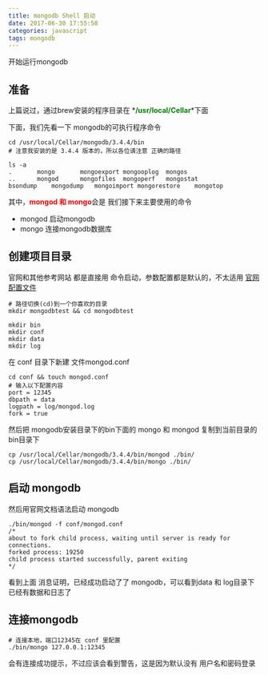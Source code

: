 ```yaml
---
title: mongodb Shell 启动
date: 2017-06-30 17:55:58
categories: javascript
tags: mongodb
---
```

开始运行mongodb
<!-- more -->

## 准备
上篇说过，通过brew安装的程序目录在 *<b style="color: green;">/usr/local/Cellar</b>*下面

下面，我们先看一下 mongodb的可执行程序命令

```
cd /usr/local/Cellar/mongodb/3.4.4/bin
# 注意我安装的是 3.4.4 版本的，所以各位请注意 正确的路径

ls -a
.		mongo		mongoexport	mongooplog	mongos
..		mongod		mongofiles	mongoperf	mongostat
bsondump	mongodump	mongoimport	mongorestore	mongotop
```

其中，<b style="color: red;">mongod 和 mongo</b>会是 我们接下来主要使用的命令
* mongod 启动mongodb
* mongo  连接mongodb数据库

## 创建项目目录
官网和其他参考网站 都是直接用 命令启动，参数配置都是默认的，不太适用
[官网配置文件](https://docs.mongodb.com/manual/reference/configuration-options/)
```
# 路径切换(cd)到一个你喜欢的目录
mkdir mongodbtest && cd mongodbtest

mkdir bin
mkdir conf
mkdir data
mkdir log
```
在 conf 目录下新建 文件mongod.conf
```
cd conf && touch mongod.conf
# 输入以下配置内容
port = 12345
dbpath = data
logpath = log/mongod.log
fork = true
```
然后把 mongodb安装目录下的bin下面的 mongo 和 mongod 复制到当前目录的 bin目录下

```
cp /usr/local/Cellar/mongodb/3.4.4/bin/mongod ./bin/
cp /usr/local/Cellar/mongodb/3.4.4/bin/mongo ./bin/
```

## 启动 mongodb

然后用官网文档语法启动 mongodb
```
./bin/mongod -f conf/mongod.conf
/*
about to fork child process, waiting until server is ready for connections.
forked process: 19250
child process started successfully, parent exiting
*/
```
看到上面 消息证明，已经成功启动了了 mongodb，可以看到data 和 log目录下已经有数据和日志了

## 连接mongodb

```
# 连接本地，端口12345在 conf 里配置
./bin/mongo 127.0.0.1:12345
```
会有连接成功提示，不过应该会看到警告，这是因为默认没有 用户名和密码登录